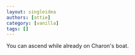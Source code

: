 ```yaml
---
layout: singleidea
authors: [attie]
category: [vanilla]
tags: []
---
```

You can ascend while already on Charon's boat.
